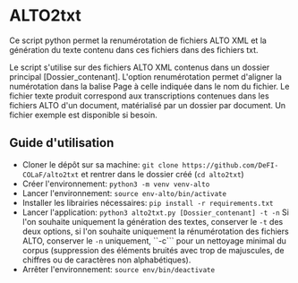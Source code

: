 # ALTO2txt

Ce script python permet la renumérotation de fichiers ALTO XML et la génération du texte contenu dans ces fichiers dans des fichiers txt.

Le script s'utilise sur des fichiers ALTO XML contenus dans un dossier principal [Dossier_contenant]. L'option renumérotation permet d'aligner la numérotation dans la balise Page à celle indiquée dans le nom du fichier. Le fichier texte produit correspond aux transcriptions contenues dans les fichiers ALTO d'un document, matérialisé par un dossier par document. Un fichier exemple est disponible si besoin.

## Guide d'utilisation
  - Cloner le dépôt sur sa machine: ```git clone https://github.com/DeFI-COLaF/alto2txt``` et rentrer dans le dossier créé (```cd alto2txt```)
  - Créer l'environnement: ```python3 -m venv venv-alto```
  - Lancer l'environnement: ```source env-alto/bin/activate```
  - Installer les librairies nécessaires: ```pip install -r requirements.txt```
  - Lancer l'application: ```python3 alto2txt.py [Dossier_contenant] -t -n```
  Si l'on souhaite uniquement la génération des textes, conserver le ```-t``` des deux options, si l'on souhaite uniquement la rénumérotation des fichiers ALTO, conserver le ```-n``` uniquement, ``-c``` pour un nettoyage minimal du corpus (suppression des éléments bruités avec trop de majuscules, de chiffres ou de caractères non alphabétiques).
- Arrêter l'environnement: ```source env/bin/deactivate```
